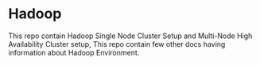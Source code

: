 # Hadoop
This repo contain Hadoop Single Node Cluster Setup and Multi-Node High Availability Cluster setup, This repo contain few other docs having information about Hadoop Environment.

